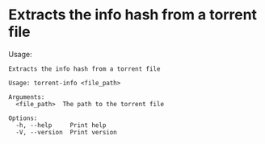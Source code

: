 Extracts the info hash from a torrent file
==========================================

Usage:
```
Extracts the info hash from a torrent file

Usage: torrent-info <file_path>

Arguments:
  <file_path>  The path to the torrent file

Options:
  -h, --help     Print help
  -V, --version  Print version
```

